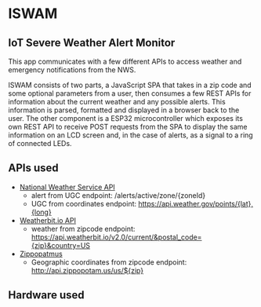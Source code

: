 # ISWAM
## IoT Severe Weather Alert Monitor

This app communicates with a few different APIs to access weather and emergency notifications from the NWS. 

ISWAM consists of two parts, a JavaScript SPA that takes in a zip code and some optional parameters from a user, then consumes a few REST APIs for information about the current weather and any possible alerts. This information is parsed, formatted and displayed in a browser back to the user. The other component is a ESP32 microcontroller which exposes its own REST API to receive POST requests from the SPA to display the same information on an LCD screen and, in the case of alerts, as a signal to a ring of connected LEDs. 

## APIs used
* [National Weather Service API ](https://www.weather.gov/documentation/services-web-api)
  * alert from UGC endpoint: /alerts/active/zone/{zoneId}
  * UGC from coordinates endpoint: https://api.weather.gov/points/{lat},{long}
* [Weatherbit.io API](https://www.weatherbit.io/api)
  * weather from zipcode endpoint: https://api.weatherbit.io/v2.0/current/&postal_code={zip}&country=US
* [Zippopatmus](https://www.zippopotam.us/)
  * Geographic coordinates from zipcode endpoint: http://api.zippopotam.us/us/${zip}

## Hardware used
